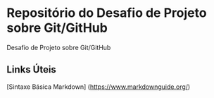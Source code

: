 # Repositório do Desafio de Projeto sobre Git/GitHub
Desafio de Projeto sobre Git/GitHub

## Links Úteis
[Sintaxe Básica Markdown] (https://www.markdownguide.org/)
